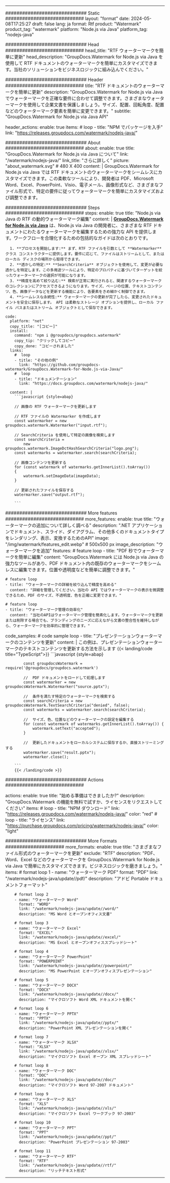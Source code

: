 
---
############################# Static ############################
layout: "format"
date:  2024-05-08T17:25:27
draft: false
lang: ja
format: Rtf
product: "Watermark"
product_tag: "watermark"
platform: "Node.js via Java"
platform_tag: "nodejs-java"

############################# Head ############################
head_title: "RTF ウォーターマークを簡単に更新"
head_description: "GroupDocs.Watermark for Node.js via Java を使用して RTF ドキュメントのウォーターマークを簡単にカスタマイズできます。当社のソリューションをビジネスロジックに組み込んでください。"

############################# Header ############################
title: "RTF ドキュメントのウォーターマークを簡単に更新" 
description: "GroupDocs.Watermark for Node.js via Java でウォーターマークを正確な要件に合わせて調整できます。さまざまなウォーターマークを使用して企業文書を保護しましょう。サイズ、配置、回転角度、配置などのウォーターマーク要素を簡単に変更できます。"
subtitle: "GroupDocs.Watermark for Node.js via Java API" 

header_actions:
  enable: true
  items:
    #  loop
    - title: "NPM でパッケージを入手"
      link: "https://releases.groupdocs.com/watermark/nodejs-java/"
      
############################# About ############################
about:
    enable: true
    title: "GroupDocs.Watermark for Node.js via Java について"
    link: "/watermark/nodejs-java/"
    link_title: "さらに詳しく"
    picture: "about_watermark.svg" # 480 X 400
    content: |
       GroupDocs.Watermark for Node.js via Java では RTF ドキュメントのウォーターマークをシームレスにカスタマイズできます。この柔軟なツールにより、開発者は PDF、Microsoft Word、Excel、PowerPoint、Visio、電子メール、画像形式など、さまざまなファイル形式で、特定の要件に従ってウォーターマークを簡単にカスタマイズおよび調整できます。

############################# Steps ############################
steps:
    enable: true
    title: "Node.js via Java の RTF の動的ウォーターマーク編集"
    content: |
      **[GroupDocs.Watermark for Node.js via Java](https://products.groupdocs.com/watermark/nodejs-java/)** は、Node.js via Java の開発者に、さまざまな RTF ドキュメントにわたるウォーターマークを編集するための強力な API を提供します。ワークフローを合理化するための包括的なガイドは次のとおりです。
      
      1. **プロセスを開始します:** まず、RTF ファイルを引数として **Watermarker** クラス コンストラクターに提供します。要件に応じて、ファイルはストリームとして、またはローカル ディスクの場所から取得できます。
      2. **透かしの特定:** **SearchCriteria** オブジェクトを使用して、変更が必要な透かしを特定します。この多用途ツールにより、特定のプロパティに基づいてターゲットを絞ったウォーターマークの選択が可能になります。
      3. **精度を高めて絞り込む:** 検索が正常に実行されると、関連するウォーターマークのコレクションにアクセスできるようになります。サイズ、ページの位置、テキストコンテンツ、色、画像データなどを更新する機能により、各要素をきめ細かく制御できます。
      4. **シームレスな永続性:** ウォーターマークの更新が完了したら、変更されたドキュメントを安全に保存します。 API は柔軟なストレージ オプションを提供し、ローカル ファイル パスまたはストリーム オブジェクトとして保存できます。
   
    code:
      platform: "net"
      copy_title: "[コピー]"
      install:
        command: "npm i @groupdocs/groupdocs.watermark"
        copy_tip: "クリックしてコピー"
        copy_done: "コピーされました"
      links:
        #  loop
        - title: "その他の例"
          link: "https://github.com/groupdocs-watermark/GroupDocs.Watermark-for-Node.js-via-Java/"
        #  loop
        - title: "ドキュメンテーション"
          link: "https://docs.groupdocs.com/watermark/nodejs-java/"
          
      content: |
        ```javascript {style=abap}

        // 画像の RTF ウォーターマークを更新します

        // RTF ファイルの Watermarker を作成します
        const watermarker = new groupdocs.watermark.Watermarker("input.rtf");

        // SearchCriteria を使用して特定の画像を検索します
        const searchCriteria = 
            new groupdocs.watermark.ImageDctHashSearchCriteria("logo.png");
        const watermarks = watermarker.search(searchCriteria);
        
        // 画像コンテンツを更新する
        for (const watermark of watermarks.getInnerList().toArray())
        {
            watermark.setImageData(imageData);
        }

        // 更新されたファイルを保存する
        watermarker.save("output.rtf");
        
        ```            

############################# More features ############################
more_features:
  enable: true
  title: "ウォーターマークの追加について詳しく調べる"
  description: ".NET アプリケーションでドキュメント、スライド、ダイアグラム、その他多くのドキュメントタイプをレンダリング、表示、変換するためのAPI"
  image: "/img/watermark/features_edit.webp" # 500x500 px
  image_description: "ウォーターマークを追加"
  features:
    # feature loop
    - title: "PDF 秒でウォーターマークを簡単に編集"
      content: "GroupDocs.Watermark には Node.js via Java の強力なツールがあり、PDF ドキュメント内の既存のウォーターマークをシームレスに編集できます。位置や透明度などを簡単に調整できます。"

    # feature loop
    - title: "ウォーターマークの詳細を絞り込んで精度を高める"
      content: "詳細を管理してください。当社の API ではウォーターマークの表示を微調整できるため、PDF のサイズ、不透明度、色を正確に変更できます。"

    # feature loop
    - title: "ウォーターマーク管理の効率化"
      content: "当社のAPIはウォーターマーク管理を簡素化します。ウォーターマークを更新または削除する場合でも、ブランディングのニーズに応えながら文書の整合性を維持しながら、ウォーターマークを効率的に管理できます。"
      
  code_samples:
    # code sample loop
    - title: "プレゼンテーションウォーターマークのコンテンツを更新"
      content: |
        この例は、プレゼンテーションウォーターマークのテキストコンテンツを更新する方法を示します
        {{< landing/code title="TypeScript">}}
        ```javascript {style=abap}
        
            const groupdocsWatermark = require('@groupdocs/groupdocs.watermark')

            //  PDF ドキュメントをロードして処理します
            const watermarker = new groupdocsWatermark.Watermarker("source.pptx");

            //  条件を満たす特定のウォーターマークを検索する
            const searchCriteria = new groupdocsWatermark.TextSearchCriteria("denied", false);
            const watermarks = watermarker.search(searchCriteria);
  
            //  サイズ、色、位置などのウォーターマークの設定を編集する
            for (const watermark of watermarks.getInnerList().toArray()) {
                watermark.setText("accepted");
            }

            //  更新したドキュメントをローカルシステムに保存するか、直接ストリーミングする
            watermarker.save("result.pptx");
            watermarker.close();

        ```
        {{< /landing/code >}}


############################# Actions ############################

actions:
  enable: true
  title: "始める準備はできましたか?"
  description: "GroupDocs.Watermark の機能を無料で試すか、ライセンスをリクエストしてください"
  items:
    #  loop
    - title: "NPM ダウンロード"
      link: "https://releases.groupdocs.com/watermark/nodejs-java/"
      color: "red"
        #  loop
    - title: "ライセンス"
      link: "https://purchase.groupdocs.com/pricing/watermark/nodejs-java/"
      color: "light"


############################# More Formats #####################
more_formats:
    enable: true
    title: "さまざまなファイル形式のウォーターマークを更新"
    exclude: "RTF"
    description: "PDF、Word、Excel などのウォーターマークを GroupDocs.Watermark for Node.js via Java で簡単にカスタマイズできます。ビジネスロジックを磨きましょう。"
    items: 
        # format loop 1
        - name: "ウォーターマーク PDF"
          format: "PDF"
          link: "/watermark/nodejs-java/update//pdf/"
          description: "アドビ Portable ドキュメントフォーマット"

        # format loop 2
        - name: "ウォーターマーク Word"
          format: "WORD"
          link: "/watermark/nodejs-java/update//word/"
          description: "MS Word とオープンオフィス文書"
          
        # format loop 3
        - name: "ウォーターマーク Excel"
          format: "EXCEL"
          link: "/watermark/nodejs-java/update//excel/"
          description: "MS Excel とオープンオフィススプレッドシート"

        # format loop 4
        - name: "ウォーターマーク PowerPoint"
          format: "POWERPOINT"
          link: "/watermark/nodejs-java/update//powerpoint/"
          description: "MS PowerPoint とオープンオフィスプレゼンテーション"

        # format loop 5
        - name: "ウォーターマーク DOCX"
          format: "DOCX"
          link: "/watermark/nodejs-java/update//docx/"
          description: "マイクロソフト Word XML ドキュメントを開く"
          
        # format loop 6
        - name: "ウォーターマーク PPTX"
          format: "PPTX"
          link: "/watermark/nodejs-java/update//pptx/"
          description: "PowerPoint XML プレゼンテーションを開く"
          
        # format loop 7
        - name: "ウォーターマーク XLSX"
          format: "XLSX"
          link: "/watermark/nodejs-java/update//xlsx/"
          description: "マイクロソフト Excel オープン XML スプレッドシート"

        # format loop 8
        - name: "ウォーターマーク DOC"
          format: "DOC"
          link: "/watermark/nodejs-java/update//doc/"
          description: "マイクロソフト Word 97-2007 ドキュメント"

        # format loop 9
        - name: "ウォーターマーク XLS"
          format: "XLS"
          link: "/watermark/nodejs-java/update//xls/"
          description: "マイクロソフト Excel ワークブック 97-2003"

        # format loop 10
        - name: "ウォーターマーク PPT"
          format: "PPT"
          link: "/watermark/nodejs-java/update//ppt/"
          description: "PowerPoint プレゼンテーション 97-2003"

        # format loop 11
        - name: "ウォーターマーク RTF"
          format: "RTF"
          link: "/watermark/nodejs-java/update//rtf/"
          description: "リッチテキスト形式"

---